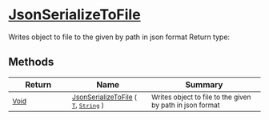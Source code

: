 # [JsonSerializeToFile](./SerializationHelper-100664073.md)

Writes object to file to the given by path in json format
Return type:
## Methods

| Return | Name | Summary | 
| --- | --- | --- | 
| <sub>[Void](https://docs.microsoft.com/en-us/dotnet/api/System.Void)</sub><img width=200/>| <sub>[JsonSerializeToFile](./SerializationHelper-100664073.md) ( [`T`](./SerializationHelper-100664073.md), [`String`](https://docs.microsoft.com/en-us/dotnet/api/System.String) )</sub>| <sub>Writes object to file to the given by path in json format</sub><img width=200/>| <br>


